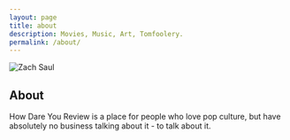 ```yaml
---
layout: page
title: about
description: Movies, Music, Art, Tomfoolery.
permalink: /about/
---
```


<img itemprop="image" class="img-rounded" src="http://res.cloudinary.com/dm7h7e8xj/image/upload/c_fill,h_200,w_200/v1504971955/neo_ruqszk.jpg" alt="Zach Saul">

## About

How Dare You Review is a place for people who love pop culture, but have absolutely no business talking about it - to talk about it.

<b>

